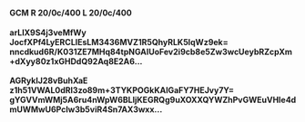#### GCM R 20/0c/400 L 20/0c/400
**arLlX9S4j3veMfWy**<br/>**JocfXPf4LyERCLIEsLM3436MVZ1R5QhyRLK5IqWz9ek=**<br/>**nncdkud6R/K031ZE7MHq84tpNGAIUoFev2i9cb8e5Zw3wcUeybRZcpXm+dXyy80z1xGHDdQ92Aq8E2A6...**<br/><br/>
**AGRyklJ28vBuhXaE**<br/>**z1h51VWAL0dRl3zo89m+3TYKPOGkKAlGaFY7HEJvy7Y=**<br/>**gYGVVmWMj5A6ru4nWpW6BLljKEGRQg9uXOXXQYWZhPvGWEuVHIe4dmUWMwU6Pclw3b5viR4Sn7AX3wxx...**